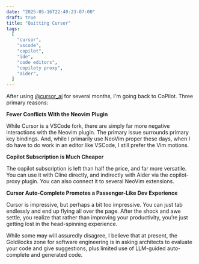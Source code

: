 ```yaml
---
date: "2025-05-16T22:40:23-07:00"
draft: true
title: "Quitting Cursor"
tags:
  [
    "cursor",
    "vscode",
    "copilot",
    "ide",
    "code editors",
    "copiloty proxy",
    "aider",
  ]
---
```


After using [@cursor_ai](https://x.com/cursor_ai) for several months, I'm going back to CoPilot. Three primary reasons:

**Fewer Conflicts With the Neovim Plugin**

While Cursor is a VSCode fork, there are simply far more negative interactions with the Neovim plugin. The primary issue surrounds primary key bindings. And, while I primarily use NeoVim proper these days, when I do have to do work in an editor like VSCode, I still prefer the Vim motions.

**Copilot Subscription is Much Cheaper**

The copilot subscription is left than half the price, and far more versatile. You can use it with Cline directly, and indirectly with Aider via the copilot-proxy plugin. You can also connect it to several NeoVim extensions.

**Cursor Auto-Complete Promotes a Passenger-Like Dev Experience**

Cursor is impressive, but perhaps a bit too impressive. You can just tab endlessly and end up flying all over the page. After the shock and awe settle, you realize that rather than improving your productivity, you’re just getting lost in the head-spinning experience.

While some ~~may~~ will assuredly disagree, I believe that at present, the Goldilocks zone for software engineering is in asking architects to evaluate your code and give suggestions, plus limited use of LLM-guided auto-complete and generated code.
